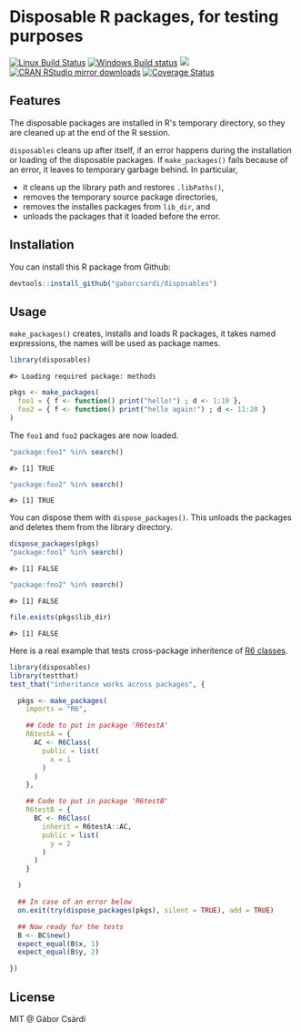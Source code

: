 


# Disposable R packages, for testing purposes

[![Linux Build Status](https://travis-ci.org/gaborcsardi/disposables.svg?branch=master)](https://travis-ci.org/gaborcsardi/disposables)
[![Windows Build status](https://ci.appveyor.com/api/projects/status/github/gaborcsardi/disposables?svg=true)](https://ci.appveyor.com/project/gaborcsardi/disposables)
[![](http://www.r-pkg.org/badges/version/disposables)](http://www.r-pkg.org/pkg/disposables)
[![CRAN RStudio mirror downloads](http://cranlogs.r-pkg.org/badges/disposables)](http://www.r-pkg.org/pkg/disposables)
[![Coverage Status](https://img.shields.io/codecov/c/github/gaborcsardi/disposables/master.svg)](https://codecov.io/github/gaborcsardi/disposables?branch=master)

## Features

The disposable packages are installed in R's temporary directory,
so they are cleaned up at the end of the R session.

`disposables` cleans up after itself, if an error happens during the
installation or loading of the disposable packages. If `make_packages()`
fails because of an error, it leaves to temporary garbage behind. In
particular,
* it cleans up the library path and restores `.libPaths()`,
* removes the temporary source package directories,
* removes the installes packages from `lib_dir`, and
* unloads the packages that it loaded before the error.

## Installation

You can install this R package from Github:


```r
devtools::install_github("gaborcsardi/disposables")
```

## Usage

`make_packages()` creates, installs and loads R packages, it takes named
expressions, the names will be used as package names.


```r
library(disposables)
```

```
#> Loading required package: methods
```

```r
pkgs <- make_packages(
  foo1 = { f <- function() print("hello!") ; d <- 1:10 },
  foo2 = { f <- function() print("hello again!") ; d <- 11:20 }
)
```

The `foo1` and `foo2` packages are now loaded.


```r
"package:foo1" %in% search()
```

```
#> [1] TRUE
```

```r
"package:foo2" %in% search()
```

```
#> [1] TRUE
```

You can dispose them with `dispose_packages()`. This unloads the packages
and deletes them from the library directory.


```r
dispose_packages(pkgs)
"package:foo1" %in% search()
```

```
#> [1] FALSE
```

```r
"package:foo2" %in% search()
```

```
#> [1] FALSE
```

```r
file.exists(pkgs$lib_dir)
```

```
#> [1] FALSE
```

Here is a real example that tests cross-package inheritence of
[R6 classes](https://github.com/wch/R6).


```r
library(disposables)
library(testthat)
test_that("inheritance works across packages", {

  pkgs <- make_packages(
    imports = "R6",

    ## Code to put in package 'R6testA'
    R6testA = {
      AC <- R6Class(
        public = list(
          x = 1
        )
      )
    },

    ## Code to put in package 'R6testB'
    R6testB = {
      BC <- R6Class(
        inherit = R6testA::AC,
        public = list(
          y = 2
        )
      )
    }

  )

  ## In case of an error below
  on.exit(try(dispose_packages(pkgs), silent = TRUE), add = TRUE)

  ## Now ready for the tests
  B <- BC$new()
  expect_equal(B$x, 1)
  expect_equal(B$y, 2)

})
```

## License

MIT @ Gábor Csárdi
